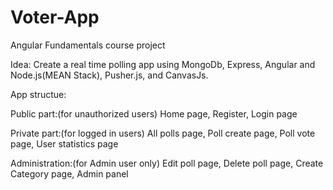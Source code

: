 # Voter-App
Angular Fundamentals course project

Idea: Create a real time polling app using MongoDb, Express, Angular and Node.js(MEAN Stack), Pusher.js, and CanvasJs.

App structue:


Public part:(for unauthorized users) Home page, Register, Login page

Private part:(for logged in users) All polls page, Poll create page, Poll vote page, User statistics page

Administration:(for Admin user only) Edit poll page, Delete poll page, Create Category page, Admin panel
